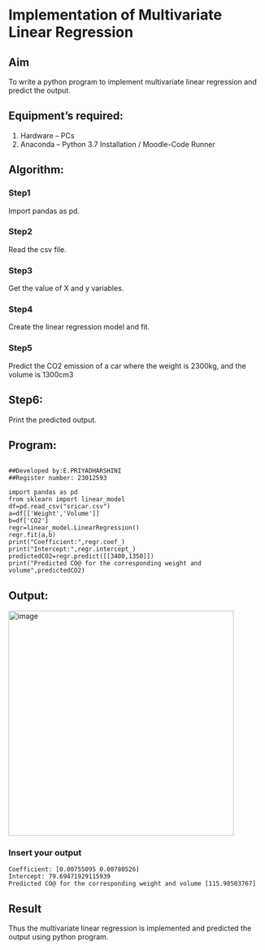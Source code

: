 # Implementation of Multivariate Linear Regression
## Aim
To write a python program to implement multivariate linear regression and predict the output.
## Equipment’s required:
1.	Hardware – PCs
2.	Anaconda – Python 3.7 Installation / Moodle-Code Runner
## Algorithm:
### Step1
Import pandas as pd.

### Step2
Read the csv file.

### Step3
Get the value of X and y variables.

### Step4
Create the linear regression model and fit.

### Step5
Predict the CO2 emission of a car where the weight is 2300kg, and the volume is 1300cm3

## Step6:
Print the predicted output.

## Program:
```

##Developed by:E.PRIYADHARSHINI
##Register number: 23012593

import pandas as pd
from sklearn import linear_model
df=pd.read_csv("sricar.csv")
a=df[['Weight','Volume']]
b=df['CO2']
regr=linear_model.LinearRegression()
regr.fit(a,b)
print("Coefficient:",regr.coef_)
print("Intercept:",regr.intercept_)
predictedCO2=regr.predict([[3400,1350]])
print("Predicted CO@ for the corresponding weight and volume",predictedCO2)

```
## Output:


<img width="443" alt="image" src="https://github.com/EPriyadharshini/Multivariate-Linear-Regression/assets/144870831/035bdfd5-a77c-48fe-97ef-5b42f1e1c3cd">



### Insert your output
```
Coefficient: [0.00755095 0.00780526]
Intercept: 79.69471929115939
Predicted CO@ for the corresponding weight and volume [115.90503767]
```

## Result
Thus the multivariate linear regression is implemented and predicted the output using python program.
